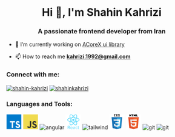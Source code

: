 <h1 align="center">Hi 👋, I'm Shahin Kahrizi</h1>
<h3 align="center">A passionate frontend developer from Iran</h3>

- 🔭 I’m currently working on [ACoreX ui library](https://www.acorexui.com/)

- 📫 How to reach me **kahrizi.1992@gmail.com**

<h3 align="left">Connect with me:</h3>
<p align="left">
<a href="https://linkedin.com/in/shahin-kahrizi" target="blank"><img align="center" src="https://raw.githubusercontent.com/rahuldkjain/github-profile-readme-generator/master/src/images/icons/Social/linked-in-alt.svg" alt="shahin-kahrizi" height="30" width="40" /></a>
<a href="https://instagram.com/shahinkahrizi" target="blank"><img align="center" src="https://raw.githubusercontent.com/rahuldkjain/github-profile-readme-generator/master/src/images/icons/Social/instagram.svg" alt="shahinkahrizi" height="30" width="40" /></a>
</p>

<h3 align="left">Languages and Tools:</h3>
<p align="left"></p>
<img src="https://raw.githubusercontent.com/devicons/devicon/master/icons/typescript/typescript-original.svg" alt="typescript" width="40" height="40"/>  
<img src="https://raw.githubusercontent.com/devicons/devicon/master/icons/javascript/javascript-original.svg" alt="javascript" width="40" height="40"/>
<img src="https://angular.io/assets/images/logos/angular/angular.svg" alt="angular" width="40" height="40"/> 
<img src="https://raw.githubusercontent.com/devicons/devicon/master/icons/react/react-original-wordmark.svg" alt="react" width="40" height="40"/>
<img src="https://www.vectorlogo.zone/logos/tailwindcss/tailwindcss-icon.svg" alt="tailwind" width="40" height="40"/>
<img src="https://raw.githubusercontent.com/devicons/devicon/master/icons/css3/css3-original-wordmark.svg" alt="css3" width="40" height="40"/> 
<img src="https://raw.githubusercontent.com/devicons/devicon/master/icons/html5/html5-original-wordmark.svg" alt="html5" width="40" height="40"/> 
<img src="https://www.vectorlogo.zone/logos/git-scm/git-scm-icon.svg" alt="git" width="40" height="40"/> 
<img src="https://www.vectorlogo.zone/logos/nestjs/nestjs-icon.svg" alt="git" width="40" height="40"/>
  

